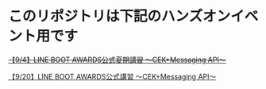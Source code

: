 
# このリポジトリは下記のハンズオンイベント用です
~~[【9/4】LINE BOOT AWARDS公式夏期講習 ～CEK+Messaging API～](https://linedev.connpass.com/event/98268/)~~

[【9/20】LINE BOOT AWARDS公式講習 ～CEK+Messaging API～](https://linedev.connpass.com/event/100900/)
